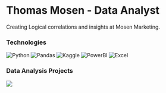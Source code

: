 # Thomas Mosen - Data Analyst 
Creating Logical correlations and insights at Mosen Marketing.
### Technologies
![Python](https://img.shields.io/badge/-Python-000?&logo=Python)
![Pandas](https://img.shields.io/badge/-Pandas-000?&logo=Pandas)
![Kaggle](https://img.shields.io/badge/-Kaggle-000?&logo=Kaggle)
![PowerBI](https://img.shields.io/badge/-PowerBI-000?&logo=PowerBI)
![Excel](https://img.shields.io/badge/-Excel-000?&logo=Excel)
### Data Analysis Projects
[![](https://img.shields.io/badge/-🧬%20Evolution%20Du%20Taux%20De%20Fécondité-000)]("kaggle.com/thomasmosen/evolution-du-taux-de-f-condit-g-n-rale")
